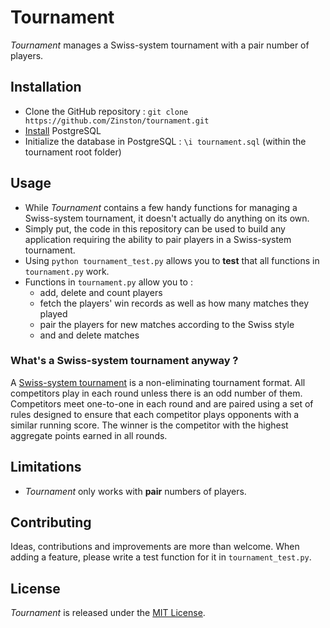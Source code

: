 # Tournament
_Tournament_ manages a Swiss-system tournament with a pair number of players.

## Installation
* Clone the GitHub repository : `git clone https://github.com/Zinston/tournament.git`
* [Install](https://wiki.postgresql.org/wiki/Detailed_installation_guides) PostgreSQL
* Initialize the database in PostgreSQL : `\i tournament.sql` (within the tournament root folder)

## Usage
* While _Tournament_ contains a few handy functions for managing a Swiss-system tournament, it doesn't actually do anything on its own.
* Simply put, the code in this repository can be used to build any application requiring the ability to pair players in a Swiss-system tournament.
* Using `python tournament_test.py` allows you to **test** that all functions in `tournament.py` work.
* Functions in `tournament.py` allow you to :
  * add, delete and count players
  * fetch the players' win records as well as how many matches they played
  * pair the players for new matches according to the Swiss style
  * and and delete matches

### What's a Swiss-system tournament anyway ?
A [Swiss-system tournament](https://en.wikipedia.org/wiki/Swiss-system_tournament) is a non-eliminating tournament format. All competitors play in each round unless there is an odd number of them. Competitors meet one-to-one in each round and are paired using a set of rules designed to ensure that each competitor plays opponents with a similar running score. The winner is the competitor with the highest aggregate points earned in all rounds.

## Limitations
* _Tournament_ only works with **pair** numbers of players.

## Contributing
Ideas, contributions and improvements are more than welcome. When adding a feature, please write a test function for it in `tournament_test.py`.

## License
_Tournament_ is released under the [MIT License](tournament/LICENSE.txt).
